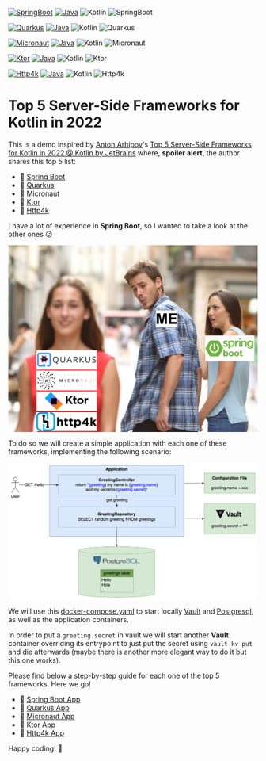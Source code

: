 [![SpringBoot](https://github.com/rogervinas/top-5-server-side-kotlin-frameworks-2022/actions/workflows/springboot.yml/badge.svg)](https://github.com/rogervinas/top-5-server-side-kotlin-frameworks-2022/actions/workflows/springboot.yml)
[![Java](https://img.shields.io/badge/Java-21-blue?labelColor=black)](https%3A%2F%2Fopenjdk.org%2F)
![Kotlin](https://img.shields.io/badge/Kotlin-1.9.20-blue?labelColor=black&link=https%3A%2F%2Fkotlinlang.org%2F)
![SpringBoot](https://img.shields.io/badge/SpringBoot-3.1.5-blue?labelColor=black&link=https%3A%2F%2Fspring.io%2Fprojects%2Fspring-boot)

[![Quarkus](https://github.com/rogervinas/top-5-server-side-kotlin-frameworks-2022/actions/workflows/quarkus.yml/badge.svg)](https://github.com/rogervinas/top-5-server-side-kotlin-frameworks-2022/actions/workflows/quarkus.yml)
[![Java](https://img.shields.io/badge/Java-17-blue?labelColor=black)](https%3A%2F%2Fopenjdk.org%2F)
![Kotlin](https://img.shields.io/badge/Kotlin-1.9.20-blue?labelColor=black&link=https%3A%2F%2Fkotlinlang.org%2F)
![Quarkus](https://img.shields.io/badge/Quarkus-2.15.3.Final-blue?labelColor=black&link=https%3A%2F%2Fquarkus.io%2F)

[![Micronaut](https://github.com/rogervinas/top-5-server-side-kotlin-frameworks-2022/actions/workflows/micronaut.yml/badge.svg)](https://github.com/rogervinas/top-5-server-side-kotlin-frameworks-2022/actions/workflows/micronaut.yml)
[![Java](https://img.shields.io/badge/Java-17-blue?labelColor=black)](https%3A%2F%2Fopenjdk.org%2F)
![Kotlin](https://img.shields.io/badge/Kotlin-1.6.21-blue?labelColor=black&link=https%3A%2F%2Fkotlinlang.org%2F)
![Micronaut](https://img.shields.io/badge/Micronaut-3.8.1-blue?labelColor=black&link=https%3A%2F%2Fmicronaut.io%2F)

[![Ktor](https://github.com/rogervinas/top-5-server-side-kotlin-frameworks-2022/actions/workflows/ktor.yml/badge.svg)](https://github.com/rogervinas/top-5-server-side-kotlin-frameworks-2022/actions/workflows/ktor.yml)
[![Java](https://img.shields.io/badge/Java-21-blue?labelColor=black)](https%3A%2F%2Fopenjdk.org%2F)
![Kotlin](https://img.shields.io/badge/Kotlin-1.9.20-blue?labelColor=black&link=https%3A%2F%2Fkotlinlang.org%2F)
![Ktor](https://img.shields.io/badge/Ktor-2.3.6-blue?labelColor=black&link=https%3A%2F%2Fktor.io%2F)

[![Http4k](https://github.com/rogervinas/top-5-server-side-kotlin-frameworks-2022/actions/workflows/http4k.yml/badge.svg)](https://github.com/rogervinas/top-5-server-side-kotlin-frameworks-2022/actions/workflows/http4k.yml)
[![Java](https://img.shields.io/badge/Java-11-blue?labelColor=black)](https%3A%2F%2Fopenjdk.org%2F)
![Kotlin](https://img.shields.io/badge/Kotlin-1.8.20-blue?labelColor=black&link=https%3A%2F%2Fkotlinlang.org%2F)
![Http4k](https://img.shields.io/badge/Http4k-4.41.3.0-blue?labelColor=black&link=https%3A%2F%2Fwww.http4k.org%2F)

# Top 5 Server-Side Frameworks for Kotlin in 2022

This is a demo inspired by [Anton Arhipov](https://github.com/antonarhipov)'s [Top 5 Server-Side Frameworks for Kotlin in 2022 @ Kotlin by JetBrains](https://www.youtube.com/watch?v=pYK5KkuZ3aU) where, **spoiler alert**, the author shares this top 5 list:

* 🥇 [Spring Boot](https://spring.io/projects/spring-boot)
* 🥈 [Quarkus](https://quarkus.io/)
* 🥉 [Micronaut](https://micronaut.io/)
* 🏅 [Ktor](https://ktor.io/docs/welcome.html)
* 🏅 [Http4k](https://www.http4k.org/)

I have a lot of experience in **Spring Boot**, so I wanted to take a look at the other ones 😜

<p align="center">
  <img align="center" src="doc/meme.png">
</p>

To do so we will create a simple application with each one of these frameworks, implementing the following scenario:

<p align="center">
  <img align="center" src="doc/scenario.png">
</p>

We will use this [docker-compose.yaml](docker-compose.yaml) to start locally [Vault](https://www.vaultproject.io/) and [Postgresql](https://www.postgresql.org/), as well as the application containers.

In order to put a `greeting.secret` in vault we will start another **Vault** container overriding its entrypoint to just put the secret using `vault kv put` and die afterwards (maybe there is another more elegant way to do it but this one works).

Please find below a step-by-step guide for each one of the top 5 frameworks. Here we go!

* 🥇 [Spring Boot App](springboot-app)
* 🥈 [Quarkus App](quarkus-app)
* 🥉 [Micronaut App](micronaut-app)
* 🏅 [Ktor App](ktor-app)
* 🏅 [Http4k App](http4k-app)

Happy coding! 💙
